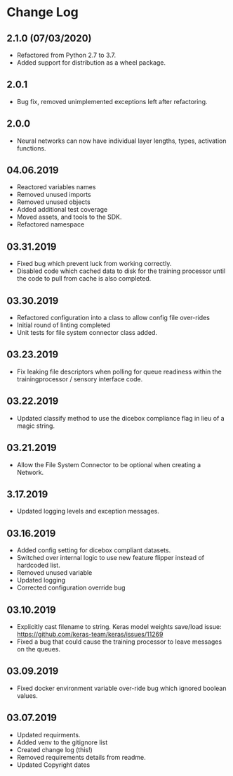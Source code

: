 Change Log
==========

2.1.0 (07/03/2020)
-----
- Refactored from Python 2.7 to 3.7.
- Added support for distribution as a wheel package.

2.0.1
-----
- Bug fix, removed unimplemented exceptions left after refactoring.

2.0.0
-----
- Neural networks can now have individual layer lengths, types, activation functions.

04.06.2019
----------
* Reactored variables names
* Removed unused imports
* Removed unused objects
* Added additional test coverage
* Moved assets, and tools to the SDK.
* Refactored namespace

03.31.2019
----------
* Fixed bug which prevent luck from working correctly.
* Disabled code which cached data to disk for the training processor until the code to pull from cache is also completed.

03.30.2019
----------
* Refactored configuration into a class to allow config file over-rides
* Initial round of linting completed
* Unit tests for file system connector class added.

03.23.2019
----------
* Fix leaking file descriptors when polling for queue readiness within the trainingprocessor / sensory interface code.

03.22.2019
----------
* Updated classify method to use the dicebox compliance flag in lieu of a magic string.

03.21.2019
----------
* Allow the File System Connector to be optional when creating a Network.

3.17.2019
---------
* Updated logging levels and exception messages.

03.16.2019
----------
* Added config setting for dicebox compliant datasets.
* Switched over internal logic to use new feature flipper instead of hardcoded list.
* Removed unused variable
* Updated logging
* Corrected configuration override bug

03.10.2019
----------
* Explicitly cast filename to string. Keras model weights save/load issue:  https://github.com/keras-team/keras/issues/11269
* Fixed a bug that could cause the training processor to leave messages on the queues.

03.09.2019
----------
* Fixed docker environment variable over-ride bug which ignored boolean values.

03.07.2019
----------
* Updated requirments.
* Added venv to the gitignore list
* Created change log (this!)
* Removed requirements details from readme.
* Updated Copyright dates

